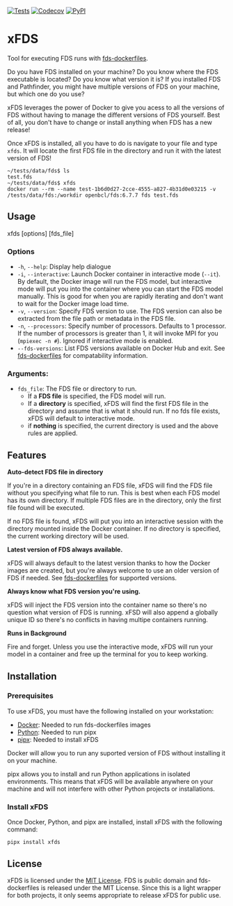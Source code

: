 [![Tests](https://github.com/pbdtools/xfds/workflows/Tests/badge.svg)](https://github.com/pbdtools/xfds/actions?workflow=Tests)
[![Codecov](https://codecov.io/gh/pbdtools/xfds/branch/master/graph/badge.svg)](https://codecov.io/gh/pbdtools/xfds)
[![PyPI](https://img.shields.io/pypi/v/xfds.svg)](https://pypi.org/project/xfds)

# xFDS

Tool for executing FDS runs with [fds-dockerfiles](https://github.com/openbcl/fds-dockerfiles).

Do you have FDS installed on your machine? Do you know where the FDS executable is located? Do you know what version it is? If you installed FDS and Pathfinder, you might have multiple versions of FDS on your machine, but which one do you use?

xFDS leverages the power of Docker to give you acess to all the versions of FDS without having to manage the different versions of FDS yourself. Best of all, you don't have to change or install anything when FDS has a new release!

Once xFDS is installed, all you have to do is navigate to your file and type `xfds`. It will locate the first FDS file in the directory and run it with the latest version of FDS!

```
~/tests/data/fds$ ls
test.fds
~/tests/data/fds$ xfds
docker run --rm --name test-1b6d0d27-2cce-4555-a827-4b31d0e03215 -v /tests/data/fds:/workdir openbcl/fds:6.7.7 fds test.fds
```

## Usage

xfds [options] [fds_file]

### Options
- `-h`, `--help`: Display help dialogue
- `-i`, `--interactive`: Launch Docker container in interactive mode (`--it`). By default, the Docker image will run the FDS model, but interactive mode will put you into the container where you can start the FDS model manually. This is good for when you are rapidly iterating and don't want to wait for the Docker image load time.
- `-v`, `--version`: Specify FDS version to use. The FDS version can also be extracted from the file path or metadata in the FDS file.
- `-n`, `--processors`: Specify number of processors. Defaults to 1 processor. If the number of processors is greater than 1, it will invoke MPI for you (`mpiexec -n #`). Ignored if interactive mode is enabled.
- `--fds-versions`: List FDS versions available on Docker Hub and exit. See [fds-dockerfiles](https://github.com/openbcl/fds-dockerfiles) for compatability information.

### Arguments:
- `fds_file`: The FDS file or directory to run.
  - If a **FDS file** is specified, the FDS model will run.
  - If a **directory** is specified, xFDS will find the first FDS file in the directory and assume that is what it should run. If no fds file exists, xFDS will default to interactive mode.
  - if **nothing** is specified, the current directory is used and the above rules are applied.

## Features

**Auto-detect FDS file in directory**

If you're in a directory containing an FDS file, xFDS will find the FDS file without you specifying what file to run. This is best when each FDS model has its own directory. If multiple FDS files are in the directory, only the first file found will be executed.

If no FDS file is found, xFDS will put you into an interactive session with the directory mounted inside the Docker container. If no directory is specified, the current working directory will be used.

**Latest version of FDS always available.**

xFDS will always default to the latest version thanks to how the Docker images are created, but you're always welcome to use an older version of FDS if needed. See [fds-dockerfiles](https://github.com/openbcl/fds-dockerfiles) for supported versions.

**Always know what FDS version you're using.**

xFDS will inject the FDS version into the container name so there's no question what version of FDS is running. xFSD will also append a globally unique ID so there's no conflicts in having multipe containers running.

**Runs in Background**

Fire and forget. Unless you use the interactive mode, xFDS will run your model in a container and free up the terminal for you to keep working.

## Installation

### Prerequisites
To use xFDS, you must have the following installed on your workstation:

- [Docker](https://www.docker.com/): Needed to run fds-dockerfiles images
- [Python](https://www.python.org/): Needed to run pipx
- [pipx](https://pypa.github.io/pipx/): Needed to install xFDS

Docker will allow you to run any suported version of FDS without installing it on your machine.

pipx allows you to install and run Python applications in isolated environments. This means that xFDS will be available anywhere on your machine and will not interfere with other Python projects or installations.

### Install xFDS
Once Docker, Python, and pipx are installed, install xFDS with the following command:

```
pipx install xfds
```

## License

xFDS is licensed under the [MIT License](https://opensource.org/licenses/MIT). FDS is public domain and fds-dockerfiles is released under the MIT License. Since this is a light wrapper for both projects, it only seems appropriate to release xFDS for public use.
